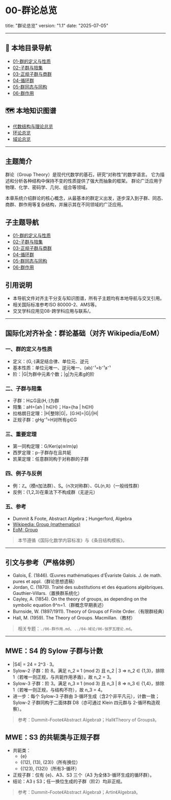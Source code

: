 # 00-群论总览

title: "群论总览"
version: "1.1"
date: "2025-07-05"

---

## 📁 本地目录导航

- [01-群的定义与性质](./01-群的定义与性质.md)
- [02-子群与陪集](./02-子群与陪集.md)
- [03-正规子群与商群](./03-正规子群与商群.md)
- [04-循环群](./04-循环群.md)
- [05-群同态与同构](./05-群同态与同构.md)
- [06-群作用](./06-群作用.md)

## 🗺️ 本地知识图谱

- [代数结构与理论总览](../00-代数结构与理论总览.md)
- [环论总览](../03-环论/00-环论总览.md)
- [域论总览](../04-域论/00-域论总览.md)

---

## 主题简介

群论（Group Theory）是现代代数学的基石，研究“对称性”的数学语言。
它为描述和分析各种结构中保持不变的性质提供了强大而抽象的框架。
群论广泛应用于物理、化学、密码学、几何、组合等领域。

本章系统介绍群论的核心概念，从最基本的群定义出发，逐步深入到子群、同态、商群、群作用等复杂结构，并展示其在不同领域的广泛应用。

## 子主题导航

- [01-群的定义与性质](./01-群的定义与性质.md)
- [02-子群与陪集](./02-子群与陪集.md)
- [03-正规子群与商群](./03-正规子群与商群.md)
- [04-循环群](./04-循环群.md)
- [05-群同态与同构](./05-群同态与同构.md)
- [06-群作用](./06-群作用.md)

## 引用说明

- 本导航文件对齐主干分支与知识图谱，所有子主题均有本地导航与交叉引用。
- 相关国际标准参考ISO 80000-2、AMS等。
- 交叉学科应用见08-跨学科应用与联系/。

---

## 国际化对齐补全：群论基础（对齐 Wikipedia/EoM）

### 一、群的定义与性质

- 定义：(G,·)满足结合律、单位元、逆元
- 基本性质：单位元唯一、逆元唯一、(ab)⁻¹=b⁻¹a⁻¹
- 阶：|G|为群中元素个数；|g|为元素g的阶

### 二、子群与陪集

- 子群：H⊆G且(H,·)为群
- 陪集：aH={ah | h∈H}；Ha={ha | h∈H}
- 拉格朗日定理：|H|整除|G|，[G:H]=|G|/|H|
- 正规子群：gHg⁻¹=H对所有g∈G

### 三、重要定理

- 第一同构定理：G/Ker(φ)≅Im(φ)
- 西罗定理：p-子群存在且共轭
- 凯莱定理：任意群同构于对称群的子群

### 四、例子与反例

- 例：ℤₙ（模n加法群）、Sₙ（n次对称群）、GL(n,ℝ)（一般线性群）
- 反例：{1,2,3}在乘法下不构成群（无逆元）

### 五、参考

- Dummit & Foote, Abstract Algebra；Hungerford, Algebra
- [Wikipedia: Group (mathematics)](https://en.wikipedia.org/wiki/Group_(mathematics))
- [EoM: Group](https://encyclopediaofmath.org/wiki/Group)

> 本节遵循《国际化数学内容标准》与《条目结构模板》。

---

## 引文与参考（严格体例）

- Galois, É. (1846). Œuvres mathématiques d'Évariste Galois. J. de math. pures et appl.（群论思想遗稿）
- Jordan, C. (1870). Traité des substitutions et des équations algébriques. Gauthier-Villars.（置换群系统化）
- Cayley, A. (1854). On the theory of groups, as depending on the symbolic equation θ^n=1.（群概念早期表述）
- Burnside, W. (1897/1911). Theory of Groups of Finite Order.（有限群经典）
- Hall, M. (1959). The Theory of Groups. Macmillan.（教材）

> 相关专题：`./06-群作用.md`、`../04-域论/06-伽罗瓦理论.md`。

---

## MWE：S4 的 Sylow 子群与计数

- |S4| = 24 = 2^3 · 3。
- Sylow-2 子群：阶 8。满足 n_2 ≡ 1 (mod 2) 且 n_2 | 3 ⇒ n_2 ∈ {1,3}，排除 1（若唯一则正规，与共轭作用矛盾），故 n_2 = 3。
- Sylow-3 子群：阶 3。满足 n_3 ≡ 1 (mod 3) 且 n_3 | 8 ⇒ n_3 ∈ {1,4}，排除 1（若唯一则正规，与结构不符），故 n_3 = 4。
- 进一步：每个 Sylow-3 子群由 3-循环生成（含2个非平凡元），计数一致；Sylow-2 子群同构于二面体群 D8（亦可通过 Klein 四元群与 2-循环构造观察）。

> 参考：Dummit–Foote《Abstract Algebra》；Hall《Theory of Groups》。

## MWE：S3 的共轭类与正规子群

- 共轭类：
  - {e}
  - {(12), (13), (23)}（所有换位）
  - {(123), (132)}（所有3-循环）
- 正规子群：仅有 {e}、A3、S3 三个（A3 为全体3-循环生成的循环群）。
- 结论：A3 ⫳ S3；任一换位生成的子群（阶2）均非正规。

> 参考：Dummit–Foote《Abstract Algebra》；Artin《Algebra》。
